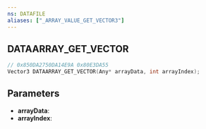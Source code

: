 ```yaml
---
ns: DATAFILE
aliases: ["_ARRAY_VALUE_GET_VECTOR3"]
---
```

## DATAARRAY_GET_VECTOR

```c
// 0x850DA2750DA14E9A 0x80E3DA55
Vector3 DATAARRAY_GET_VECTOR(Any* arrayData, int arrayIndex);
```

## Parameters
* **arrayData**:
* **arrayIndex**:
